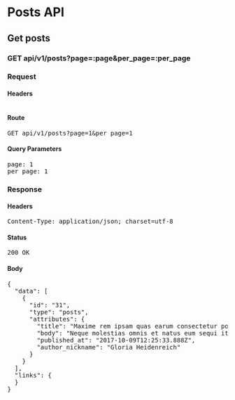 # Posts API

## Get posts

### GET api/v1/posts?page=:page&amp;per_page=:per_page
### Request

#### Headers

<pre></pre>

#### Route

<pre>GET api/v1/posts?page=1&amp;per_page=1</pre>

#### Query Parameters

<pre>page: 1
per_page: 1</pre>

### Response

#### Headers

<pre>Content-Type: application/json; charset=utf-8</pre>

#### Status

<pre>200 OK</pre>

#### Body

<pre>{
  "data": [
    {
      "id": "31",
      "type": "posts",
      "attributes": {
        "title": "Maxime rem ipsam quas earum consectetur porro doloremque.",
        "body": "Neque molestias omnis et natus eum sequi itaque.",
        "published_at": "2017-10-09T12:25:33.888Z",
        "author_nickname": "Gloria Heidenreich"
      }
    }
  ],
  "links": {
  }
}</pre>
